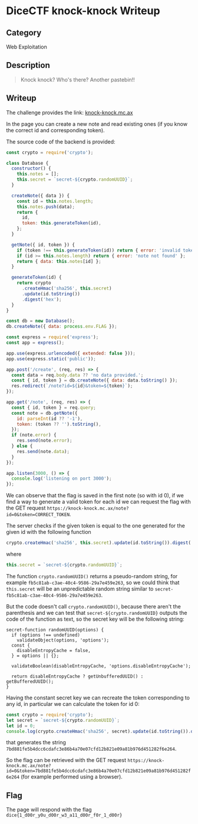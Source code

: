 # DiceCTF knock-knock Writeup

## Category

Web Exploitation

## Description

> Knock knock? Who's there? Another pastebin!!

## Writeup

The challenge provides the link: [knock-knock.mc.ax](https://knock-knock.mc.ax/)

In the page you can create a new note and read existing ones (if you know the correct id and corresponding token).

The source code of the backend is provided:

```js
const crypto = require('crypto');

class Database {
  constructor() {
    this.notes = [];
    this.secret = `secret-${crypto.randomUUID}`;
  }

  createNote({ data }) {
    const id = this.notes.length;
    this.notes.push(data);
    return {
      id,
      token: this.generateToken(id),
    };
  }

  getNote({ id, token }) {
    if (token !== this.generateToken(id)) return { error: 'invalid token' };
    if (id >= this.notes.length) return { error: 'note not found' };
    return { data: this.notes[id] };
  }

  generateToken(id) {
    return crypto
      .createHmac('sha256', this.secret)
      .update(id.toString())
      .digest('hex');
  }
}

const db = new Database();
db.createNote({ data: process.env.FLAG });

const express = require('express');
const app = express();

app.use(express.urlencoded({ extended: false }));
app.use(express.static('public'));

app.post('/create', (req, res) => {
  const data = req.body.data ?? 'no data provided.';
  const { id, token } = db.createNote({ data: data.toString() });
  res.redirect(`/note?id=${id}&token=${token}`);
});

app.get('/note', (req, res) => {
  const { id, token } = req.query;
  const note = db.getNote({
    id: parseInt(id ?? '-1'),
    token: (token ?? '').toString(),
  });
  if (note.error) {
    res.send(note.error);
  } else {
    res.send(note.data);
  }
});

app.listen(3000, () => {
  console.log('listening on port 3000');
});
```


We can observe that the flag is saved in the first note (so with id 0), if we find a way to generate a valid token for each id we can request the flag with the GET request `https://knock-knock.mc.ax/note?id=0&token=CORRECT_TOKEN`.

The server checks if the given token is equal to the one generated for the given id with the following function

```js
crypto.createHmac('sha256', this.secret).update(id.toString()).digest('hex');
```

where
```js
this.secret = `secret-${crypto.randomUUID}`;
```

The function `crypto.randomUUID()` returns a pseudo-random string, for example `fb5c81ab-c3ae-40c4-9586-29a7e459e263`, so we could think that `this.secret` will be an unpredictable random string similar to `secret-fb5c81ab-c3ae-40c4-9586-29a7e459e263`.

But the code doesn't call `crypto.randomUUID()`, because there aren't the parenthesis and we can test that `secret-${crypto.randomUUID}` outputs the code of the function as text, so the secret key will be the following string:

```
secret-function randomUUID(options) {
  if (options !== undefined)
    validateObject(options, 'options');
  const {
    disableEntropyCache = false,
  } = options || {};

  validateBoolean(disableEntropyCache, 'options.disableEntropyCache');

  return disableEntropyCache ? getUnbufferedUUID() : getBufferedUUID();
}
```

Having the constant secret key we can recreate the token corresponding to any id, in particular we can calculate the token for id 0:

```js
const crypto = require('crypto');
let secret = `secret-${crypto.randomUUID}`;
let id = 0;
console.log(crypto.createHmac('sha256', secret).update(id.toString()).digest('hex'));
```

that generates the string `7bd881fe5b4dcc6cdafc3e86b4a70e07cfd12b821e09a81b976d451282f6e264`.

So the flag can be retrieved with the GET request `https://knock-knock.mc.ax/note?id=0&token=7bd881fe5b4dcc6cdafc3e86b4a70e07cfd12b821e09a81b976d451282f6e264` (for example performed using a browser).

## Flag

The page will respond with the flag `dice{1_d00r_y0u_d00r_w3_a11_d00r_f0r_1_d00r}`
